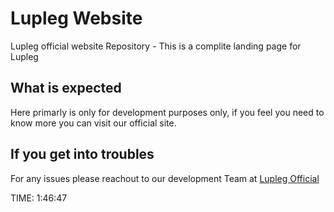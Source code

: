 # Lupleg Website
Lupleg official website Repository - This is a complite landing page for Lupleg 

## What is expected
Here primarly is only for development purposes only, if you feel you need to know more you can visit our official site.

## If you get into troubles
For any issues please reachout to our development Team at [Lupleg Official](https://lupleg.website)

TIME: 1:46:47